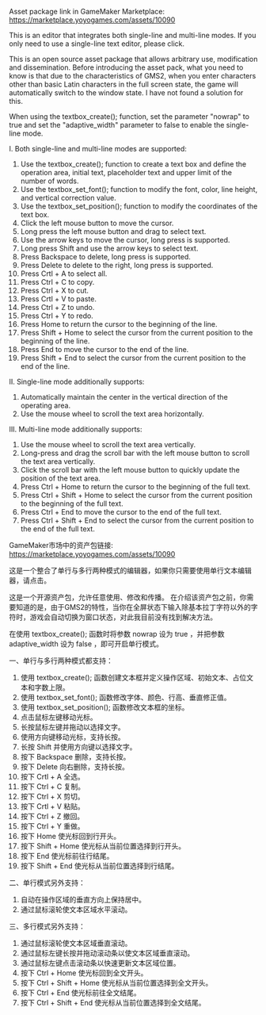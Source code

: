 Asset package link in GameMaker Marketplace: <https://marketplace.yoyogames.com/assets/10090>

This is an editor that integrates both single-line and multi-line modes. If you only need to use a single-line text editor, please click.

This is an open source asset package that allows arbitrary use, modification and dissemination.
Before introducing the asset pack, what you need to know is that due to the characteristics of GMS2, when you enter characters other than basic Latin characters in the full screen state, the game will automatically switch to the window state. I have not found a solution for this.

When using the textbox_create(); function, set the parameter "nowrap" to true and set the "adaptive_width" parameter to false to enable the single-line mode.

Ⅰ. Both single-line and multi-line modes are supported:

1. Use the textbox_create(); function to create a text box and define the operation area, initial text, placeholder text and upper limit of the number of words.
2. Use the textbox_set_font(); function to modify the font, color, line height, and vertical correction value.
3. Use the textbox_set_position(); function to modify the coordinates of the text box.
4. Click the left mouse button to move the cursor.
5. Long press the left mouse button and drag to select text.
6. Use the arrow keys to move the cursor, long press is supported.
7. Long press Shift and use the arrow keys to select text.
8. Press Backspace to delete, long press is supported.
9. Press Delete to delete to the right, long press is supported.
10. Press Crtl + A to select all.
11. Press Ctrl + C to copy.
12. Press Ctrl + X to cut.
13. Press Crtl + V to paste.
14. Press Ctrl + Z to undo.
15. Press Ctrl + Y to redo.
16. Press Home to return the cursor to the beginning of the line.
17. Press Shift + Home to select the cursor from the current position to the beginning of the line.
18. Press End to move the cursor to the end of the line.
19. Press Shift + End to select the cursor from the current position to the end of the line.

Ⅱ. Single-line mode additionally supports:

1. Automatically maintain the center in the vertical direction of the operating area.
2. Use the mouse wheel to scroll the text area horizontally.

Ⅲ. Multi-line mode additionally supports:

1. Use the mouse wheel to scroll the text area vertically.
2. Long-press and drag the scroll bar with the left mouse button to scroll the text area vertically.
3. Click the scroll bar with the left mouse button to quickly update the position of the text area.
4. Press Ctrl + Home to return the cursor to the beginning of the full text.
5. Press Ctrl + Shift + Home to select the cursor from the current position to the beginning of the full text.
6. Press Ctrl + End to move the cursor to the end of the full text.
7. Press Ctrl + Shift + End to select the cursor from the current position to the end of the full text.

GameMaker市场中的资产包链接: <https://marketplace.yoyogames.com/assets/10090>

这是一个整合了单行与多行两种模式的编辑器，如果你只需要使用单行文本编辑器，请点击。

这是一个开源资产包，允许任意使用、修改和传播。
在介绍该资产包之前，你需要知道的是，由于GMS2的特性，当你在全屏状态下输入除基本拉丁字符以外的字符时，游戏会自动切换为窗口状态，对此我目前没有找到解决方法。

在使用 textbox_create(); 函数时将参数 nowrap 设为 true ，并把参数 adaptive_width 设为 false ，即可开启单行模式。

一、单行与多行两种模式都支持：

1. 使用 textbox_create(); 函数创建文本框并定义操作区域、初始文本、占位文本和字数上限。
2. 使用 textbox_set_font(); 函数修改字体、颜色、行高、垂直修正值。
3. 使用 textbox_set_position(); 函数修改文本框的坐标。
4. 点击鼠标左键移动光标。
5. 长按鼠标左键并拖动以选择文字。
6. 使用方向键移动光标，支持长按。
7. 长按 Shift 并使用方向键以选择文字。
8. 按下 Backspace 删除，支持长按。
9. 按下 Delete 向右删除，支持长按。
10. 按下 Crtl + A 全选。
11. 按下 Ctrl + C 复制。
12. 按下 Ctrl + X 剪切。
13. 按下 Crtl + V 粘贴。
14. 按下 Ctrl + Z 撤回。
15. 按下 Ctrl + Y 重做。
16. 按下 Home 使光标回到行开头。
17. 按下 Shift + Home 使光标从当前位置选择到行开头。
18. 按下 End 使光标前往行结尾。
19. 按下 Shift + End 使光标从当前位置选择到行结尾。

二、单行模式另外支持：

1. 自动在操作区域的垂直方向上保持居中。
2. 通过鼠标滚轮使文本区域水平滚动。

三、多行模式另外支持：

1. 通过鼠标滚轮使文本区域垂直滚动。
2. 通过鼠标左键长按并拖动滚动条以使文本区域垂直滚动。
3. 通过鼠标左键点击滚动条以快速更新文本区域位置。
4. 按下 Ctrl + Home 使光标回到全文开头。
5. 按下 Ctrl + Shift + Home 使光标从当前位置选择到全文开头。
6. 按下 Ctrl + End 使光标前往全文结尾。
7. 按下 Ctrl + Shift + End 使光标从当前位置选择到全文结尾。
